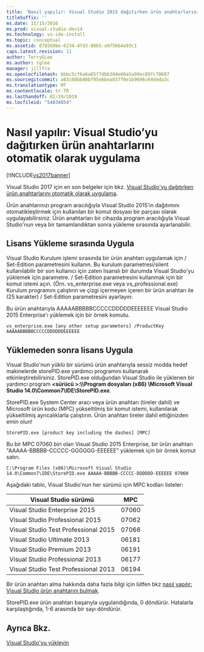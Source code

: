 ```yaml
---
title: 'Nasıl yapılır: Visual Studio 2015 dağıtırken ürün anahtarlarını otomatik olarak uygulama | Microsoft Docs'
titleSuffix: ''
ms.date: 11/15/2016
ms.prod: visual-studio-dev14
ms.technology: vs-ide-install
ms.topic: conceptual
ms.assetid: d79260be-6234-4fd3-89b5-a9756b4a93c1
caps.latest.revision: 11
author: TerryGLee
ms.author: tglee
manager: jillfra
ms.openlocfilehash: bbbc5cf6a6a65f7dbb38de60a5a99ec89fc70687
ms.sourcegitcommit: a83c60bb00bf95e6bea037f0e1b9696c64deda3c
ms.translationtype: MT
ms.contentlocale: tr-TR
ms.lasthandoff: 02/19/2019
ms.locfileid: "54834854"
---
```

# <a name="how-to-automatically-apply-product-keys-when-deploying-visual-studio"></a>Nasıl yapılır: Visual Studio’yu dağıtırken ürün anahtarlarını otomatik olarak uygulama
[!INCLUDE[vs2017banner](../includes/vs2017banner.md)]

Visual Studio 2017 için en son belgeler için bkz. [Visual Studio'yu dağıtırken ürün anahtarlarını otomatik olarak uygulama](/visualstudio/install/automatically-apply-product-keys-when-deploying-visual-studio).

Ürün anahtarınızı program aracılığıyla Visual Studio 2015'in dağıtımını otomatikleştirmek için kullanılan bir komut dosyası bir parçası olarak uygulayabilirsiniz. Ürün anahtarları bir cihazda program aracılığıyla Visual Studio'nun veya bir tamamlandıktan sonra yükleme sırasında ayarlanabilir.

## <a name="apply-the-license-during-installation"></a>Lisans Yükleme sırasında Uygula
 Visual Studio Kurulum işlemi sırasında bir ürün anahtarı uygulamak için / Set-Edition parametresini kullanın. Bu kurulum parametresi/silent kullanılabilir bir son kullanıcı için zaten lisanslı bir durumda Visual Studio'yu yüklemek için parametre. / Set-Edition parametresini kullanmak için bir komut istemi açın. (Örn. vs_enterprise.exe veya vs_professional.exe) Kurulum programını çalıştırın ve çizgi içermeyen içeren bir ürün anahtarı ile (25 karakter) / Set-Edition parametresini ayarlayın:

 Bu ürün anahtarıyla AAAAABBBBBCCCCCDDDDDEEEEEEE Visual Studio 2015 Enterprise'ı yüklemek için bir örnek komutu.

 `vs_enterprise.exe [any other setup parameters] /ProductKey AAAAABBBBBCCCCCDDDDDDEEEEEE`

## <a name="apply-the-license-after-installation"></a>Yüklemeden sonra lisans Uygula
 Visual Studio'nun yüklü bir sürümü ürün anahtarıyla sessiz modda hedef makinelerde storePID.exe yardımcı programını kullanarak etkinleştirebilirsiniz. StorePID.exe olduğundan Visual Studio ile yüklenen bir yardımcı program  **\<sürücü >:\\\Program dosyaları (x86) \Microsoft Visual Studio 14.0\Common7\IDE\StorePID.exe**.

 StorePID.exe System Center aracı veya ürün anahtarı (tireler dahil) ve Microsoft ürün kodu (MPC) yükseltilmiş bir komut istemi, kullanılarak yükseltilmiş ayrıcalıklarla çalıştırın. Ürün anahtarı tireler dahil ettiğinizden emin olun!

 `StorePID.exe [product key including the dashes] [MPC]`

 Bu bir MPC 07060 biri olan Visual Studio 2015 Enterprise, bir ürün anahtarı "AAAAA-BBBBB-CCCCC-GGGGGG-EEEEEE" yüklemek için bir örnek komut satırı.

 `C:\Program Files (x86)\Microsoft Visual Studio 14.0\Common7\IDE\StorePID.exe AAAAA-BBBBB-CCCCC-DDDDDD-EEEEEE 07060`

 Aşağıdaki tablo, Visual Studio'nun her sürümü için MPC kodları listeler:

|Visual Studio sürümü|MPC|
|---------------------------|---------|
|Visual Studio Enterprise 2015|07060|
|Visual Studio Professional 2015|07062|
|Visual Studio Test Professional 2015|07066|
|Visual Studio Ultimate 2013|06181|
|Visual Studio Premium 2013|06191|
|Visual Studio Professional 2013|06177|
|Visual Studio Test Professional 2013|06194|

 Bir ürün anahtarı alma hakkında daha fazla bilgi için lütfen bkz [nasıl yapılır: Visual Studio ürün anahtarını bulmak](../install/how-to-locate-the-visual-studio-product-key.md).

 StorePID.exe ürün anahtarı başarıyla uygulandığında, 0 döndürür. Hatalarla karşılaştığında, 1-6 arasında bir sayı döndürür.

## <a name="see-also"></a>Ayrıca Bkz.
 [Visual Studio'yu yükleyin](../install/install-visual-studio-2015.md)